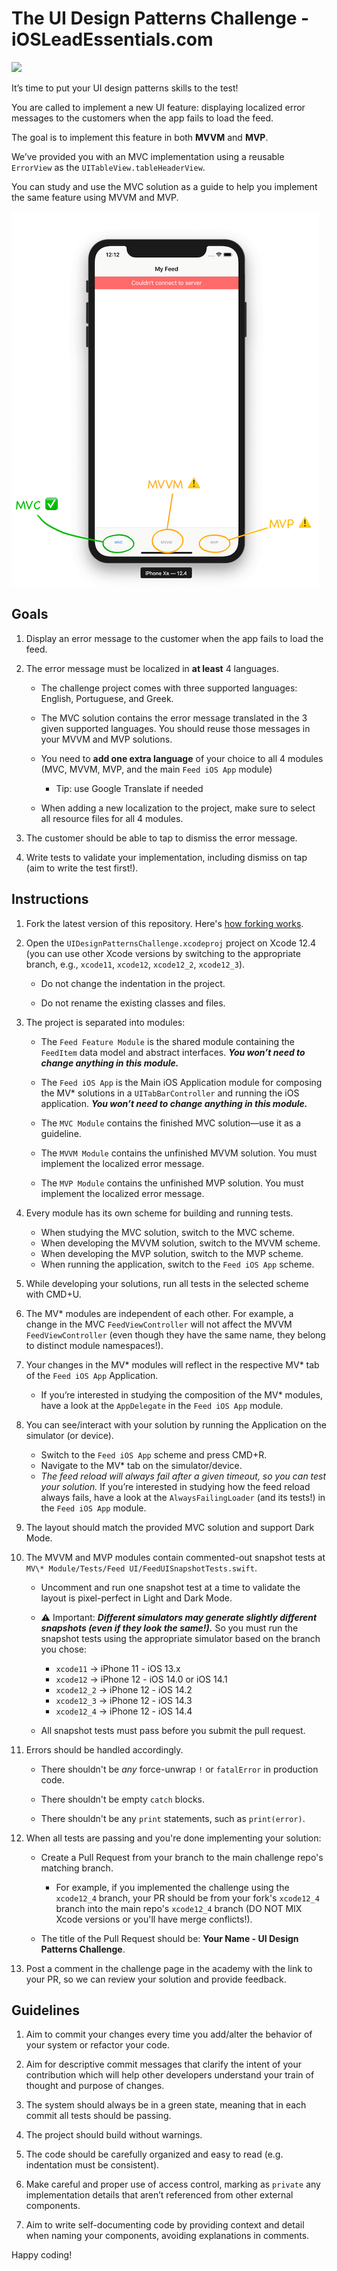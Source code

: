 # The UI Design Patterns Challenge - iOSLeadEssentials.com

![](https://github.com/essentialdevelopercom/ios-lead-essentials-ui-design-patterns-challenge/workflows/CI/badge.svg)

It’s time to put your UI design patterns skills to the test! 

You are called to implement a new UI feature: displaying localized error messages to the customers when the app fails to load the feed.

The goal is to implement this feature in both **MVVM** and **MVP**.

We’ve provided you with an MVC implementation using a reusable `ErrorView` as the `UITableView.tableHeaderView`. 

You can study and use the MVC solution as a guide to help you implement the same feature using MVVM and MVP.

![Feed iOS App UI](feed_ios_app_ui.png)


## Goals

1) Display an error message to the customer when the app fails to load the feed.

2) The error message must be localized in **at least** 4 languages. 

	- The challenge project comes with three supported languages: English, Portuguese, and Greek. 

	- The MVC solution contains the error message translated in the 3 given supported languages. You should reuse those messages in your MVVM and MVP solutions. 

	- You need to **add one extra language** of your choice to all 4 modules (MVC, MVVM, MVP, and the main `Feed iOS App` module)

		- Tip: use Google Translate if needed

	- When adding a new localization to the project, make sure to select all resource files for all 4 modules.

3) The customer should be able to tap to dismiss the error message.

5) Write tests to validate your implementation, including dismiss on tap (aim to write the test first!).


## Instructions

1) Fork the latest version of this repository. Here's <a href="https://guides.github.com/activities/forking" target="_blank">how forking works</a>.

2) Open the `UIDesignPatternsChallenge.xcodeproj` project on Xcode 12.4 (you can use other Xcode versions by switching to the appropriate branch, e.g., `xcode11`, `xcode12`, `xcode12_2`, `xcode12_3`).

	- Do not change the indentation in the project.

	- Do not rename the existing classes and files.

3) The project is separated into modules:

	- The `Feed Feature Module` is the shared module containing the `FeedItem` data model and abstract interfaces. ***You won’t need to change anything in this module.***
	
	- The `Feed iOS App` is the Main iOS Application module for composing the MV\* solutions in a `UITabBarController` and running the iOS application. ***You won’t need to change anything in this module.***

	- The `MVC Module` contains the finished MVC solution—use it as a guideline.
	
	- The `MVVM Module` contains the unfinished MVVM solution. You must implement the localized error message.
	
	- The `MVP Module` contains the unfinished MVP solution. You must implement the localized error message.

4) Every module has its own scheme for building and running tests. 
	- When studying the MVC solution, switch to the MVC scheme. 
	- When developing the MVVM solution, switch to the MVVM scheme. 
	- When developing the MVP solution, switch to the MVP scheme.
	- When running the application, switch to the `Feed iOS App` scheme.

5) While developing your solutions, run all tests in the selected scheme with CMD+U.

6) The MV\* modules are independent of each other. For example, a change in the MVC `FeedViewController` will not affect the MVVM `FeedViewController` (even though they have the same name, they belong to distinct module namespaces!).

7) Your changes in the MV\* modules will reflect in the respective MV\* tab of the `Feed iOS App` Application.
	- If you’re interested in studying the composition of the MV\* modules, have a look at the `AppDelegate` in the `Feed iOS App` module.

8) You can see/interact with your solution by running the Application on the simulator (or device). 
	- Switch to the `Feed iOS App` scheme and press CMD+R.
	- Navigate to the MV\* tab on the simulator/device.
	- *The feed reload will always fail after a given timeout, so you can test your solution.* If you’re interested in studying how the feed reload always fails, have a look at the `AlwaysFailingLoader` (and its tests!) in the `Feed iOS App` module.

9) The layout should match the provided MVC solution and support Dark Mode.

10) The MVVM and MVP modules contain commented-out snapshot tests at `MV\* Module/Tests/Feed UI/FeedUISnapshotTests.swift`.
	
	- Uncomment and run one snapshot test at a time to validate the layout is pixel-perfect in Light and Dark Mode. 

	- ⚠️ Important: ***Different simulators may generate slightly different snapshots (even if they look the same!).*** So you must run the snapshot tests using the appropriate simulator based on the branch you chose:

		- `xcode11` -> iPhone 11 - iOS 13.x
		- `xcode12` -> iPhone 12 - iOS 14.0 or iOS 14.1
		- `xcode12_2` -> iPhone 12 - iOS 14.2
		- `xcode12_3` -> iPhone 12 - iOS 14.3
		- `xcode12_4` -> iPhone 12 - iOS 14.4

	- All snapshot tests must pass before you submit the pull request.

11) Errors should be handled accordingly.
	- There shouldn't be *any* force-unwrap `!` or `fatalError` in production code.

	- There shouldn't be empty `catch` blocks.

	- There shouldn't be any `print` statements, such as `print(error)`.

12) When all tests are passing and you're done implementing your solution:

	- Create a Pull Request from your branch to the main challenge repo's matching branch.

		- For example, if you implemented the challenge using the `xcode12_4` branch, your PR should be from your fork's `xcode12_4` branch into the main repo's `xcode12_4` branch (DO NOT MIX Xcode versions or you'll have merge conflicts!).

	- The title of the Pull Request should be: **Your Name - UI Design Patterns Challenge**.

13) Post a comment in the challenge page in the academy with the link to your PR, so we can review your solution and provide feedback.


## Guidelines

1) Aim to commit your changes every time you add/alter the behavior of your system or refactor your code.

2) Aim for descriptive commit messages that clarify the intent of your contribution which will help other developers understand your train of thought and purpose of changes.

3) The system should always be in a green state, meaning that in each commit all tests should be passing.

4) The project should build without warnings.

5) The code should be carefully organized and easy to read (e.g. indentation must be consistent).

6) Make careful and proper use of access control, marking as `private` any implementation details that aren’t referenced from other external components.

7) Aim to write self-documenting code by providing context and detail when naming your components, avoiding explanations in comments.

Happy coding!
